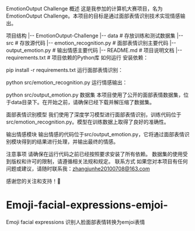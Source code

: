 EmotionOutput Challenge
概述
这是我参加的计算机大赛项目，名为EmotionOutput Challenge。本项目的目标是通过面部表情识别技术实现情感输出。

项目结构
|-- EmotionOutput-Challenge
    |-- data                  # 存放训练和测试数据集
    |-- src                   # 存放源代码
        |-- emotion_recognition.py    # 面部表情识别主要代码
        |-- output_emotion.py        # 输出情感主要代码
    |-- README.md             # 项目说明文档
    |-- requirements.txt      # 项目依赖的Python库
如何运行
安装依赖：


pip install -r requirements.txt
运行面部表情识别：


python src/emotion_recognition.py
运行情感输出：


python src/output_emotion.py
数据集
本项目使用了公开的面部表情数据集，位于data目录下。在开始之前，请确保已经下载并解压缩了数据集。

面部表情识别模型
我们使用了深度学习模型进行面部表情识别，训练代码位于src/emotion_recognition.py。模型在训练数据上取得了良好的准确性。

输出情感模块
输出情感的代码位于src/output_emotion.py，它将通过面部表情识别模块得到的结果进行处理，并输出最终的情感。

注意事项
请确保在运行代码之前已经按照要求安装了所有依赖。
数据集的使用受到版权和许可的限制，请遵循相关法规和规定。
联系方式
如果您对本项目有任何问题或建议，请随时联系我：zhangjunhe20100708@163.com


感谢您的关注和支持！🚀













# Emoji-facial-expressions-emjoi-
Emoji facial expressions 识别人脸面部表情转换为emjoi表情
